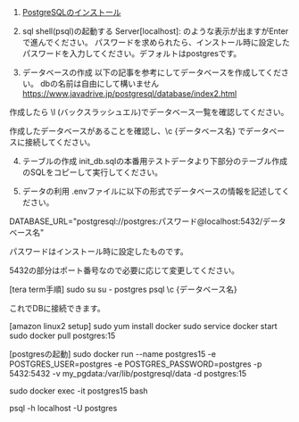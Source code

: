 1. [PostgreSQLのインストール](https://qiita.com/tom-sato/items/037b8f8cb4b326710f71)

2. sql shell(psql)の起動する
Server[localhost]: のような表示が出ますがEnterで進んでください。
パスワードを求められたら、インストール時に設定したパスワードを入力してください。デフォルトはpostgresです。

3. データベースの作成
以下の記事を参考にしてデータベースを作成してください。
dbの名前は自由にして構いません
https://www.javadrive.jp/postgresql/database/index2.html

作成したら \l (バックスラッシュエル)でデータベース一覧を確認してください。

作成したデータベースがあることを確認し、\c {データベース名} でデータベースに接続してください。

4. テーブルの作成
init_db.sqlの本番用テストデータより下部分のテーブル作成のSQLをコピーして実行してください。

5. データの利用
.envファイルに以下の形式でデータベースの情報を記述してください。

DATABASE_URL="postgresql://postgres:パスワード@localhost:5432/データベース名"

パスワードはインストール時に設定したものです。

5432の部分はポート番号なので必要に応じて変更してください。


[tera term手順]
sudo su
su - postgres
psql
\c {データベース名}

これでDBに接続できます。

[amazon linux2 setup]
sudo yum install docker
sudo service docker start
sudo docker pull postgres:15

[postgresの起動]
sudo docker run --name postgres15 -e POSTGRES_USER=postgres -e POSTGRES_PASSWORD=postgres -p 5432:5432 -v my_pgdata:/var/lib/postgresql/data -d postgres:15

sudo docker exec -it postgres15 bash

psql -h localhost -U postgres